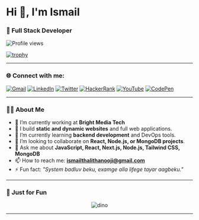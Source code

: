 # Hi 👋, I'm Ismail

### 🚀 Full Stack Developer

![Profile views](https://komarev.com/ghpvc/?username=ismail-is&label=PROFILE+VIEWS)

[![trophy](https://github-profile-trophy.vercel.app/?username=ismail-is&theme=light)](https://github.com/ryo-ma/github-profile-trophy)

---

### 🌐 Connect with me:

[![Gmail](https://img.shields.io/badge/Gmail-D14836?style=for-the-badge&logo=gmail&logoColor=white)](mailto:ismailthalithanooji@gmail.com)
[![LinkedIn](https://img.shields.io/badge/LinkedIn-blue?style=for-the-badge&logo=linkedin&logoColor=white)](https://www.linkedin.com/in/ismail-ismail-a39623261/)
[![Twitter](https://img.shields.io/badge/Twitter-1DA1F2?style=for-the-badge&logo=twitter&logoColor=white)](https://twitter.com/yourusername) <!-- Replace if needed -->
[![HackerRank](https://img.shields.io/badge/HackerRank-2EC866?style=for-the-badge&logo=HackerRank&logoColor=white)](https://www.hackerrank.com/yourusername) <!-- Replace if needed -->
[![YouTube](https://img.shields.io/badge/YouTube-FF0000?style=for-the-badge&logo=youtube&logoColor=white)](https://youtube.com/@yourchannel) <!-- Replace if needed -->
[![CodePen](https://img.shields.io/badge/CodePen-000000?style=for-the-badge&logo=codepen&logoColor=white)](https://codepen.io/yourusername) <!-- Replace if needed -->

---

### 👨‍💻 About Me

- 🔭 I’m currently working at **Bright Media Tech**
- 💼 I build **static and dynamic websites** and full web applications.
- 🌱 I’m currently learning **backend development** and DevOps tools.
- 👯 I’m looking to collaborate on **React, Node.js, or MongoDB projects**.
- 💬 Ask me about **JavaScript, React, Next.js, Node.js, Tailwind CSS, MongoDB**
- 📫 How to reach me: **ismailthalithanooji@gmail.com**
- ⚡ Fun fact: _"System badluv beku, examge alla lifege tayar aagbeku."_

---

### 🦖 Just for Fun

<p align="center">
  <img src="https://raw.githubusercontent.com/Ashutosh00710/Ashutosh00710/main/dino.gif" alt="dino" />
</p>

---

<!--
**ismail-is/ismail-is** is a ✨ _special_ ✨ repository because its `README.md` (this file) appears on your GitHub profile.
-->
